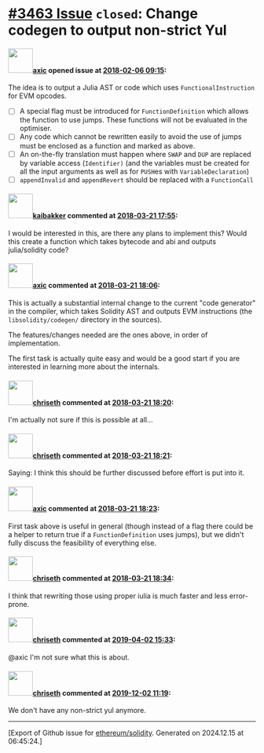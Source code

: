 # [\#3463 Issue](https://github.com/ethereum/solidity/issues/3463) `closed`: Change codegen to output non-strict Yul

#### <img src="https://avatars.githubusercontent.com/u/20340?v=4" width="50">[axic](https://github.com/axic) opened issue at [2018-02-06 09:15](https://github.com/ethereum/solidity/issues/3463):

The idea is to output a Julia AST or code which uses `FunctionalInstruction` for EVM opcodes.

- [ ] A special flag must be introduced for `FunctionDefinition` which allows the function to use jumps. These functions will not be evaluated in the optimiser.
- [ ] Any code which cannot be rewritten easily to avoid the use of jumps must be enclosed as a function and marked as above.
- [ ] An on-the-fly translation must happen where `SWAP` and `DUP` are replaced by variable access (`Identifier)` (and the variables must be created for all the input arguments as well as for `PUSH`es with `VariableDeclaration`)
- [ ] `appendInvalid` and `appendRevert` should be replaced with a `FunctionCall`

#### <img src="https://avatars.githubusercontent.com/u/3050797?u=6e9acff4713e8f54932abe21f23f9f188fc3ec67&v=4" width="50">[kaibakker](https://github.com/kaibakker) commented at [2018-03-21 17:55](https://github.com/ethereum/solidity/issues/3463#issuecomment-375038139):

I would be interested in this, are there any plans to implement this? Would this create a function which takes bytecode and abi and outputs julia/solidity code?

#### <img src="https://avatars.githubusercontent.com/u/20340?v=4" width="50">[axic](https://github.com/axic) commented at [2018-03-21 18:06](https://github.com/ethereum/solidity/issues/3463#issuecomment-375041895):

This is actually a substantial internal change to the current "code generator" in the compiler, which takes Solidity AST and outputs EVM instructions (the `libsolidity/codegen/` directory in the sources).

The features/changes needed are the ones above, in order of implementation.

The first task is actually quite easy and would be a good start if you are interested in learning more about the internals.

#### <img src="https://avatars.githubusercontent.com/u/9073706?v=4" width="50">[chriseth](https://github.com/chriseth) commented at [2018-03-21 18:20](https://github.com/ethereum/solidity/issues/3463#issuecomment-375046862):

I'm actually not sure if this is possible at all...

#### <img src="https://avatars.githubusercontent.com/u/9073706?v=4" width="50">[chriseth](https://github.com/chriseth) commented at [2018-03-21 18:21](https://github.com/ethereum/solidity/issues/3463#issuecomment-375046955):

Saying: I think this should be further discussed before effort is put into it.

#### <img src="https://avatars.githubusercontent.com/u/20340?v=4" width="50">[axic](https://github.com/axic) commented at [2018-03-21 18:23](https://github.com/ethereum/solidity/issues/3463#issuecomment-375047890):

First task above is useful in general (though instead of a flag there could be a helper to return true if a `FunctionDefinition` uses jumps), but we didn't fully discuss the feasibility of everything else.

#### <img src="https://avatars.githubusercontent.com/u/9073706?v=4" width="50">[chriseth](https://github.com/chriseth) commented at [2018-03-21 18:34](https://github.com/ethereum/solidity/issues/3463#issuecomment-375051340):

I think that rewriting those using proper iulia is much faster and less error-prone.

#### <img src="https://avatars.githubusercontent.com/u/9073706?v=4" width="50">[chriseth](https://github.com/chriseth) commented at [2019-04-02 15:33](https://github.com/ethereum/solidity/issues/3463#issuecomment-479054177):

@axic I'm not sure what this is about.

#### <img src="https://avatars.githubusercontent.com/u/9073706?v=4" width="50">[chriseth](https://github.com/chriseth) commented at [2019-12-02 11:19](https://github.com/ethereum/solidity/issues/3463#issuecomment-560353196):

We don't have any non-strict yul anymore.


-------------------------------------------------------------------------------



[Export of Github issue for [ethereum/solidity](https://github.com/ethereum/solidity). Generated on 2024.12.15 at 06:45:24.]
